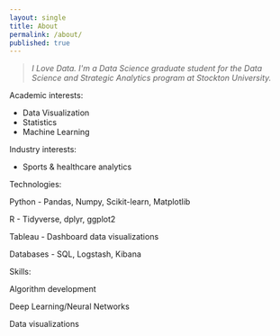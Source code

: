 ```yaml
---
layout: single
title: About
permalink: /about/
published: true
---
```


>*I Love Data. I'm a Data Science graduate student for the Data Science and Strategic Analytics program at Stockton University.*

Academic interests: 
- Data Visualization
- Statistics
- Machine Learning

Industry interests: 
- Sports & healthcare analytics 

Technologies: 

Python - Pandas, Numpy, Scikit-learn, Matplotlib

R - Tidyverse, dplyr, ggplot2

Tableau - Dashboard data visualizations

Databases - SQL, Logstash, Kibana

Skills: 

Algorithm development 

Deep Learning/Neural Networks

Data visualizations


